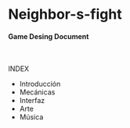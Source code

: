 # Neighbor-s-fight

<h4>Game Desing Document</h4>

<br>
<p>INDEX</p>
<ul>
  <li>Introducción</li>
  <li>Mecánicas</li>
  <li>Interfaz</li>
  <li>Arte</li>
  <li>Música</li>
</ul>
